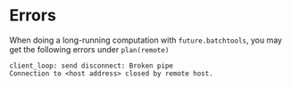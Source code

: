 
# Errors


When doing a long-running computation with `future.batchtools`, you may get the following errors under `plan(remote)`

```
client_loop: send disconnect: Broken pipe
Connection to <host address> closed by remote host.
```
